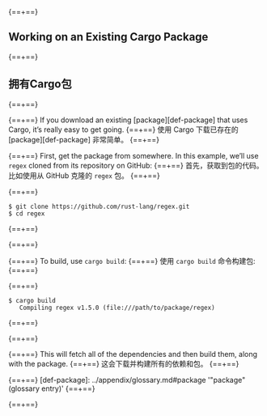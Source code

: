 {==+==}
## Working on an Existing Cargo Package
{==+==}
## 拥有Cargo包
{==+==}

{==+==}
If you download an existing [package][def-package] that uses Cargo, it’s
really easy to get going.
{==+==}
使用 Cargo 下载已存在的 [package][def-package] 非常简单。
{==+==}

{==+==}
First, get the package from somewhere. In this example, we’ll use `regex`
cloned from its repository on GitHub:
{==+==}
首先，获取到包的代码。比如使用从 GitHub 克隆的 `regex` 包。
{==+==}

{==+==}
```console
$ git clone https://github.com/rust-lang/regex.git
$ cd regex
```
{==+==}

{==+==}

{==+==}
To build, use `cargo build`:
{==+==}
使用 `cargo build` 命令构建包:
{==+==}

{==+==}
```console
$ cargo build
   Compiling regex v1.5.0 (file:///path/to/package/regex)
```
{==+==}

{==+==}

{==+==}
This will fetch all of the dependencies and then build them, along with the
package.
{==+==}
这会下载并构建所有的依赖和包。
{==+==}

{==+==}
[def-package]:  ../appendix/glossary.md#package  '"package" (glossary entry)'
{==+==}

{==+==}
